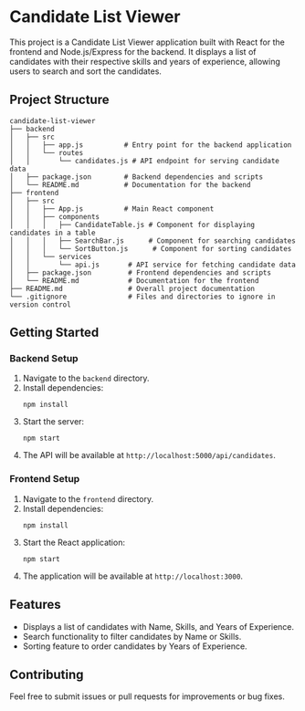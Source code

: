 # Candidate List Viewer

This project is a Candidate List Viewer application built with React for the frontend and Node.js/Express for the backend. It displays a list of candidates with their respective skills and years of experience, allowing users to search and sort the candidates.

## Project Structure

```
candidate-list-viewer
├── backend
│   ├── src
│   │   ├── app.js          # Entry point for the backend application
│   │   └── routes
│   │       └── candidates.js # API endpoint for serving candidate data
│   ├── package.json        # Backend dependencies and scripts
│   └── README.md           # Documentation for the backend
├── frontend
│   ├── src
│   │   ├── App.js          # Main React component
│   │   ├── components
│   │   │   ├── CandidateTable.js # Component for displaying candidates in a table
│   │   │   ├── SearchBar.js      # Component for searching candidates
│   │   │   └── SortButton.js      # Component for sorting candidates
│   │   └── services
│   │       └── api.js       # API service for fetching candidate data
│   ├── package.json         # Frontend dependencies and scripts
│   └── README.md            # Documentation for the frontend
├── README.md                # Overall project documentation
└── .gitignore               # Files and directories to ignore in version control
```

## Getting Started

### Backend Setup

1. Navigate to the `backend` directory.
2. Install dependencies:
   ```
   npm install
   ```
3. Start the server:
   ```
   npm start
   ```
4. The API will be available at `http://localhost:5000/api/candidates`.

### Frontend Setup

1. Navigate to the `frontend` directory.
2. Install dependencies:
   ```
   npm install
   ```
3. Start the React application:
   ```
   npm start
   ```
4. The application will be available at `http://localhost:3000`.

## Features

- Displays a list of candidates with Name, Skills, and Years of Experience.
- Search functionality to filter candidates by Name or Skills.
- Sorting feature to order candidates by Years of Experience.

## Contributing

Feel free to submit issues or pull requests for improvements or bug fixes.